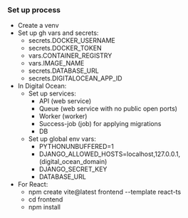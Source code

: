 ### Set up process

- Create a venv
- Set up gh vars and secrets:
  - secrets.DOCKER_USERNAME
  - secrets.DOCKER_TOKEN
  - vars.CONTAINER_REGISTRY
  - vars.IMAGE_NAME
  - secrets.DATABASE_URL
  - secrets.DIGITALOCEAN_APP_ID
- In Digital Ocean:
  - Set up services:
    - API (web service)
    - Queue (web service with no public open ports)
    - Worker (worker)
    - Success-job (job) for applying migrations
    - DB
  - Set up global env vars:
    - PYTHONUNBUFFERED=1
    - DJANGO_ALLOWED_HOSTS=localhost,127.0.0.1,(digital_ocean_domain)
    - DJANGO_SECRET_KEY
    - DATABASE_URL
- For React:
  - npm create vite@latest frontend --template react-ts
  - cd frontend
  - npm install